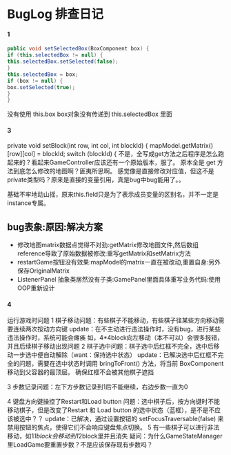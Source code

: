 # BugLog 排查日记

#### 1
```java
public void setSelectedBox(BoxComponent box) {
if (this.selectedBox != null) {
this.selectedBox.setSelected(false);
}
this.selectedBox = box;
if (box != null) {
box.setSelected(true);
}
}
```
没有使用 this.box box对象没有传递到 this.selectedBox 里面


#### 3
private void setBlock(int row, int col, int blockId) {
mapModel.getMatrix()[row][col] = blockId;
switch (blockId) {
不是，全写成get方法之后程序是怎么跑起来的？看起来GameController应该还有一个原始版本，服了。
原本全是 get 方法到底怎么修改的地图啊？匪夷所思啊。
感觉像是直接修改对应值，但这不是private类型吗？原来是直接的变量引用，真是bug中bug能用了。。

基础不牢地动山摇，原来this.field只是为了表示成员变量的区别名，并不一定是instance专属。

## bug表象:原因:解决方案
- 修改地图matrix数据点觉得不对劲:getMatrix修改地图文件,然后数组reference导致了原始数据被修改:重写getMatrix和setMatrix方法
- restartGame按钮没有效果:mapModel的matrix一直在被改动,重置自身:另外保存OriginalMatrix
- ListenerPanel 抽象类居然没有子类:GamePanel里面具体重写业务代码:使用OOP重新设计

#### 4
运行游戏时问题
1 棋子移动问题：有些棋子不能移动，有些棋子往某些方向移动需要连续两次按动方向键
update：在不主动进行违法操作时，没有bug，进行某些违法操作时，系统可能会瘫痪
如，4*4block向左移动（本不可以）会很多报错，并且后续棋子移动出现问题
2 棋子选中问题：棋子选中后红框不完全，选中后移动一步选中便自动解除（want：保持选中状态）
update：已解决选中后红框不完全的问题，需要在选中状态时调用 bringToFront() 方法，将当前 BoxComponent 移动到父容器的最顶层。 确保红框不会被其他棋子遮挡

3 步数记录问题：左下方步数记录到1后不能继续，右边步数一直为0

4 键盘方向键操控了Restart和Load button 问题：选中棋子后，按方向键时不能移动棋子，但是改变了Restart 和 Load button 的选中状态（蓝框），是不是不应该被选中？？
update：已解决，通过设置按钮的 setFocusTraversable(false) 来禁用按钮的焦点，使得它们不会响应键盘焦点切换。
5 有一些棋子可以进行非法移动，如1*1block会移动到1*2block里并且消失
疑问：为什么GameStateManager里LoadGame要重置步数？不是应该保存现有步数吗？